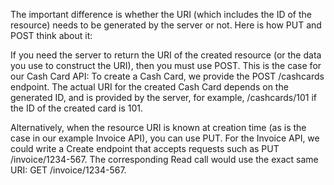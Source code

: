 The important difference is whether the URI (which includes the ID of the resource) needs to be generated by the server or not. Here is how PUT and POST think about it:

If you need the server to return the URI of the created resource (or the data you use to construct the URI), then you must use POST.
This is the case for our Cash Card API: To create a Cash Card, we provide the POST /cashcards endpoint. The actual URI for the created Cash Card depends on the generated ID, and is provided by the server, for example, /cashcards/101 if the ID of the created card is 101.

Alternatively, when the resource URI is known at creation time (as is the case in our example Invoice API), you can use PUT.
For the Invoice API, we could write a Create endpoint that accepts requests such as PUT /invoice/1234-567. The corresponding Read call would use the exact same URI: GET /invoice/1234-567.
